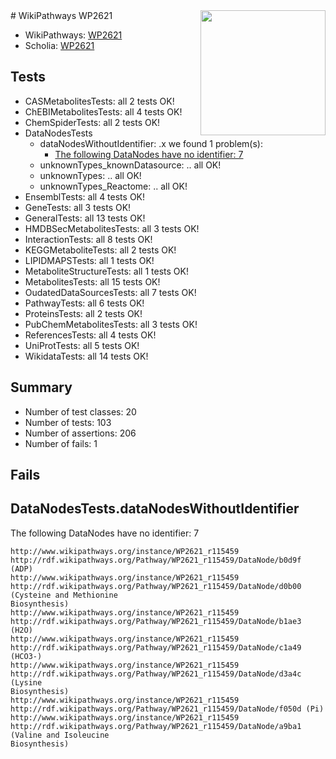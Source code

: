 <img style="float: right; width: 200px" src="https://upload.wikimedia.org/wikipedia/commons/thumb/8/83/Wplogo_with_text_500.png/640px-Wplogo_with_text_500.png" />
# WikiPathways WP2621

* WikiPathways: [WP2621](https://new.wikipathways.org/pathways/WP2621)
* Scholia: [WP2621](https://scholia.toolforge.org/wikipathways/WP2621)
## Tests
* CASMetabolitesTests: all 2 tests OK!
* ChEBIMetabolitesTests: all 4 tests OK!
* ChemSpiderTests: all 2 tests OK!
* DataNodesTests
    * dataNodesWithoutIdentifier: .x we found 1 problem(s):
        * [The following DataNodes have no identifier: 7](#d2d32fa6)
    * unknownTypes_knownDatasource: .. all OK!
    * unknownTypes: .. all OK!
    * unknownTypes_Reactome: .. all OK!
* EnsemblTests: all 4 tests OK!
* GeneTests: all 3 tests OK!
* GeneralTests: all 13 tests OK!
* HMDBSecMetabolitesTests: all 3 tests OK!
* InteractionTests: all 8 tests OK!
* KEGGMetaboliteTests: all 2 tests OK!
* LIPIDMAPSTests: all 1 tests OK!
* MetaboliteStructureTests: all 1 tests OK!
* MetabolitesTests: all 15 tests OK!
* OudatedDataSourcesTests: all 7 tests OK!
* PathwayTests: all 6 tests OK!
* ProteinsTests: all 2 tests OK!
* PubChemMetabolitesTests: all 3 tests OK!
* ReferencesTests: all 4 tests OK!
* UniProtTests: all 5 tests OK!
* WikidataTests: all 14 tests OK!


## Summary

* Number of test classes: 20
* Number of tests: 103
* Number of assertions: 206
* Number of fails: 1

## Fails

<a name="d2d32fa6" />

## DataNodesTests.dataNodesWithoutIdentifier

The following DataNodes have no identifier: 7
```
http://www.wikipathways.org/instance/WP2621_r115459 http://rdf.wikipathways.org/Pathway/WP2621_r115459/DataNode/b0d9f (ADP)
http://www.wikipathways.org/instance/WP2621_r115459 http://rdf.wikipathways.org/Pathway/WP2621_r115459/DataNode/d0b00 (Cysteine and Methionine
Biosynthesis)
http://www.wikipathways.org/instance/WP2621_r115459 http://rdf.wikipathways.org/Pathway/WP2621_r115459/DataNode/b1ae3 (H2O)
http://www.wikipathways.org/instance/WP2621_r115459 http://rdf.wikipathways.org/Pathway/WP2621_r115459/DataNode/c1a49 (HCO3-)
http://www.wikipathways.org/instance/WP2621_r115459 http://rdf.wikipathways.org/Pathway/WP2621_r115459/DataNode/d3a4c (Lysine
Biosynthesis)
http://www.wikipathways.org/instance/WP2621_r115459 http://rdf.wikipathways.org/Pathway/WP2621_r115459/DataNode/f050d (Pi)
http://www.wikipathways.org/instance/WP2621_r115459 http://rdf.wikipathways.org/Pathway/WP2621_r115459/DataNode/a9ba1 (Valine and Isoleucine
Biosynthesis)
```


